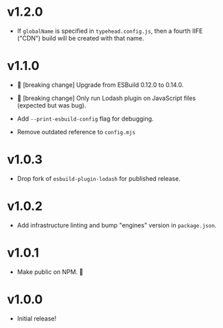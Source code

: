 # v1.2.0

- If `globalName` is specified in `typehead.config.js`, then a fourth IIFE ("CDN") build will be created with that name.

# v1.1.0

- 🚨 [breaking change] Upgrade from ESBuild 0.12.0 to 0.14.0.
- 🚨 [breaking change] Only run Lodash plugin on JavaScript files (expected but was bug).

- Add `--print-esbuild-config` flag for debugging.
- Remove outdated reference to `config.mjs`

# v1.0.3

- Drop fork of `esbuild-plugin-lodash` for published release.

# v1.0.2

- Add infrastructure linting and bump "engines" version in `package.json`.

# v1.0.1

- Make public on NPM. 🎉

# v1.0.0

- Initial release!
